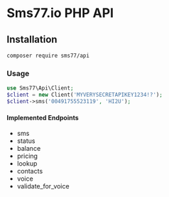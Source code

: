 # Sms77.io PHP API

## Installation

```shell script
composer require sms77/api
```

### Usage
```php
use Sms77\Api\Client;
$client = new Client('MYVERYSECRETAPIKEY1234!?');
$client->sms('00491755523119', 'HI2U');
```

#### Implemented Endpoints

- sms
- status
- balance
- pricing
- lookup
- contacts
- voice
- validate_for_voice